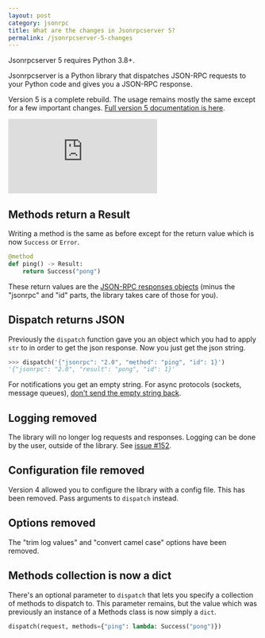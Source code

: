 ```yaml
---
layout: post
category: jsonrpc
title: What are the changes in Jsonrpcserver 5?
permalink: /jsonrpcserver-5-changes
---
```

<div class="warning" markdown="1">
Jsonrpcserver 5 requires Python 3.8+.
</div>

Jsonrpcserver is a Python library that dispatches JSON-RPC requests to your
Python code and gives you a JSON-RPC response.

Version 5 is a complete rebuild. The usage remains mostly the same except for a
few important changes. [Full version 5 documentation is
here](https://www.jsonrpcserver.com/en/latest/).

<div class="video-container">
    <iframe src="https://www.youtube.com/embed/3_BMmgJaFHQ" frameborder="0" allowfullscreen></iframe>
</div>

## Methods return a Result

Writing a method is the same as before except for the return value which is now `Success` or `Error`.

```python
@method
def ping() -> Result:
    return Success("pong")
```

These return values are the [JSON-RPC responses objects](https://www.jsonrpc.org/specification#response_object) (minus
the "jsonrpc" and "id" parts, the library takes care of those for you).

## Dispatch returns JSON

Previously the `dispatch` function gave you an object which you had to apply
`str` to in order to get the json response. Now you just get the json
string.

```python
>>> dispatch('{"jsonrpc": "2.0", "method": "ping", "id": 1}')
'{"jsonrpc": "2.0", "result": "pong", "id": 1}'
```

For notifications you get an empty string. For async protocols (sockets,
message queues), [don't send the empty string
back](https://www.jsonrpcserver.com/en/latest/async.html#notifications).

## Logging removed

The library will no longer log requests and responses. Logging can be done by the
user, outside of the library. See [issue #152](https://github.com/explodinglabs/jsonrpcserver/issues/152).

## Configuration file removed

Version 4 allowed you to configure the library with a config file. This has
been removed. Pass arguments to `dispatch` instead.

## Options removed

The "trim log values" and "convert camel case" options have been removed.

## Methods collection is now a dict

There's an optional parameter to `dispatch` that lets you
specify a collection of methods to dispatch to. This parameter remains, but the value
which was previously an instance of a Methods class is now simply a `dict`.

```python
dispatch(request, methods={"ping": lambda: Success("pong")})
```
